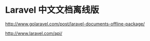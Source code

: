 # Laravel 中文文档离线版

http://www.golaravel.com/post/laravel-documents-offline-package/

http://www.laravel.com/api/
